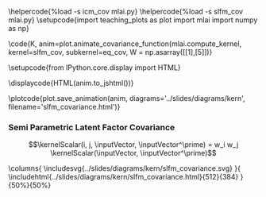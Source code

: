 \helpercode{%load -s icm_cov mlai.py}
\helpercode{%load -s slfm_cov mlai.py}
\setupcode{import teaching_plots as plot
import mlai
import numpy as np}

\code{K, anim=plot.animate_covariance_function(mlai.compute_kernel, 
                                         kernel=slfm_cov, subkernel=eq_cov,
										 W = np.asarray([[1],[5]])}

\setupcode{from IPython.core.display import HTML}

\displaycode{HTML(anim.to_jshtml())}

\plotcode{plot.save_animation(anim, 
                    diagrams='../slides/diagrams/kern', 
				    filename='slfm_covariance.html')}


### Semi Parametric Latent Factor Covariance

$$\kernelScalar(i, j, \inputVector, \inputVector^\prime) = w_i w_j \kernelScalar(\inputVector, \inputVector^\prime)$$

\columns{
\includesvg{../slides/diagrams/kern/slfm_covariance.svg}
}{
\includehtml{../slides/diagrams/kern/slfm_covariance.html}{512}{384}
}{50%}{50%}

